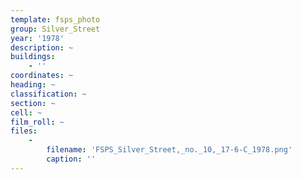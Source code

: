 ```yaml
---
template: fsps_photo
group: Silver_Street
year: '1978'
description: ~
buildings:
    - ''
coordinates: ~
heading: ~
classification: ~
section: ~
cell: ~
film_roll: ~
files:
    -
        filename: 'FSPS_Silver_Street,_no._10,_17-6-C_1978.png'
        caption: ''
---
```

